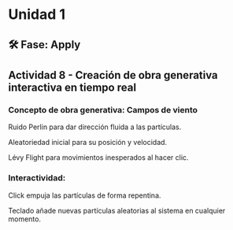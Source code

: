 # Unidad 1

## 🛠 Fase: Apply

## Actividad 8 - Creación de obra generativa interactiva en tiempo real

### Concepto de obra generativa: Campos de viento

Ruido Perlin para dar dirección fluida a las partículas.

Aleatoriedad inicial para su posición y velocidad.

Lévy Flight para movimientos inesperados al hacer clic.

### Interactividad:

Click empuja las partículas de forma repentina.

Teclado añade nuevas partículas aleatorias al sistema en cualquier momento.



